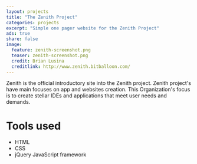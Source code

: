 ```yaml
---
layout: projects
title: "The Zenith Project"
categories: projects
excerpt: "Simple one pager website for the Zenith Project"
ads: true
share: false
image:
  feature: zenith-screenshot.png
  teaser: zenith-screenshot.png
  credit: Brian Lusina
  creditlink: http://www.zenith.bitballoon.com/
---
```


Zenith is the official introductory site into the Zenith project. Zenith project's have main focuses on app and websites creation. This Organization's focus is to create stellar IDEs and applications that meet user needs and demands.

# Tools used

+ HTML
+ CSS
+ jQuery JavaScript framework

